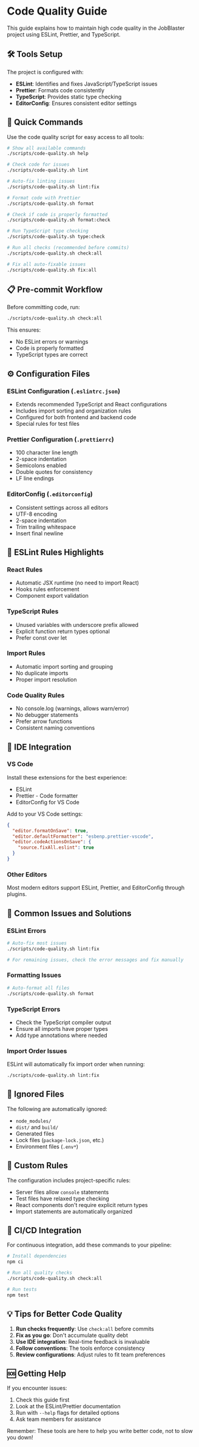 # Code Quality Guide

This guide explains how to maintain high code quality in the JobBlaster project using ESLint, Prettier, and TypeScript.

## 🛠️ Tools Setup

The project is configured with:

- **ESLint**: Identifies and fixes JavaScript/TypeScript issues
- **Prettier**: Formats code consistently
- **TypeScript**: Provides static type checking
- **EditorConfig**: Ensures consistent editor settings

## 🚀 Quick Commands

Use the code quality script for easy access to all tools:

```bash
# Show all available commands
./scripts/code-quality.sh help

# Check code for issues
./scripts/code-quality.sh lint

# Auto-fix linting issues
./scripts/code-quality.sh lint:fix

# Format code with Prettier
./scripts/code-quality.sh format

# Check if code is properly formatted
./scripts/code-quality.sh format:check

# Run TypeScript type checking
./scripts/code-quality.sh type:check

# Run all checks (recommended before commits)
./scripts/code-quality.sh check:all

# Fix all auto-fixable issues
./scripts/code-quality.sh fix:all
```

## 📋 Pre-commit Workflow

Before committing code, run:

```bash
./scripts/code-quality.sh check:all
```

This ensures:
- No ESLint errors or warnings
- Code is properly formatted
- TypeScript types are correct

## ⚙️ Configuration Files

### ESLint Configuration (`.eslintrc.json`)
- Extends recommended TypeScript and React configurations
- Includes import sorting and organization rules
- Configured for both frontend and backend code
- Special rules for test files

### Prettier Configuration (`.prettierrc`)
- 100 character line length
- 2-space indentation
- Semicolons enabled
- Double quotes for consistency
- LF line endings

### EditorConfig (`.editorconfig`)
- Consistent settings across all editors
- UTF-8 encoding
- 2-space indentation
- Trim trailing whitespace
- Insert final newline

## 🎯 ESLint Rules Highlights

### React Rules
- Automatic JSX runtime (no need to import React)
- Hooks rules enforcement
- Component export validation

### TypeScript Rules
- Unused variables with underscore prefix allowed
- Explicit function return types optional
- Prefer const over let

### Import Rules
- Automatic import sorting and grouping
- No duplicate imports
- Proper import resolution

### Code Quality Rules
- No console.log (warnings, allows warn/error)
- No debugger statements
- Prefer arrow functions
- Consistent naming conventions

## 🔧 IDE Integration

### VS Code
Install these extensions for the best experience:
- ESLint
- Prettier - Code formatter
- EditorConfig for VS Code

Add to your VS Code settings:
```json
{
  "editor.formatOnSave": true,
  "editor.defaultFormatter": "esbenp.prettier-vscode",
  "editor.codeActionsOnSave": {
    "source.fixAll.eslint": true
  }
}
```

### Other Editors
Most modern editors support ESLint, Prettier, and EditorConfig through plugins.

## 🚨 Common Issues and Solutions

### ESLint Errors
```bash
# Auto-fix most issues
./scripts/code-quality.sh lint:fix

# For remaining issues, check the error messages and fix manually
```

### Formatting Issues
```bash
# Auto-format all files
./scripts/code-quality.sh format
```

### TypeScript Errors
- Check the TypeScript compiler output
- Ensure all imports have proper types
- Add type annotations where needed

### Import Order Issues
ESLint will automatically fix import order when running:
```bash
./scripts/code-quality.sh lint:fix
```

## 📝 Ignored Files

The following are automatically ignored:
- `node_modules/`
- `dist/` and `build/`
- Generated files
- Lock files (`package-lock.json`, etc.)
- Environment files (`.env*`)

## 🎨 Custom Rules

The configuration includes project-specific rules:

- Server files allow `console` statements
- Test files have relaxed type checking
- React components don't require explicit return types
- Import statements are automatically organized

## 🔄 CI/CD Integration

For continuous integration, add these commands to your pipeline:

```bash
# Install dependencies
npm ci

# Run all quality checks
./scripts/code-quality.sh check:all

# Run tests
npm test
```

## 💡 Tips for Better Code Quality

1. **Run checks frequently**: Use `check:all` before commits
2. **Fix as you go**: Don't accumulate quality debt
3. **Use IDE integration**: Real-time feedback is invaluable
4. **Follow conventions**: The tools enforce consistency
5. **Review configurations**: Adjust rules to fit team preferences

## 🆘 Getting Help

If you encounter issues:

1. Check this guide first
2. Look at the ESLint/Prettier documentation
3. Run with `--help` flags for detailed options
4. Ask team members for assistance

Remember: These tools are here to help you write better code, not to slow you down!